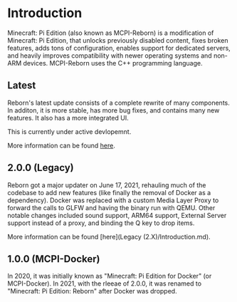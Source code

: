 # Introduction

Minecraft: Pi Edition (also known as MCPI-Reborn) is a modification of Minecraft: Pi Edition, that
unlocks previously disabled content, fixes broken features, adds tons of
configuration, enables support for dedicated servers, and heavily
improves compatibility with newer operating systems and non-ARM
devices. MCPI-Reborn uses the C++ programming language.

## Latest

Reborn's latest update consists of a complete rewrite of many components.
In additon, it is more stable, has more bug fixes, and contains many new features.
It also has a more integrated UI.

This is currently under active devlopemnt.

More information can be found [here](Latest/Introduction.md).

## 2.0.0 (Legacy)

Reborn got a major updater on June 17, 2021, rehauling much of the codebase to
add new features (like finally the removal of Docker as a dependency).
Docker was replaced with a custom Media Layer Proxy to forward the calls to
GLFW and having the binary run with QEMU. Other notable changes included sound support,
ARM64 support, External Server support instead of a proxy, and binding
the Q key to drop items.

More information can be found [here](Legacy (2.X)/Introduction.md).

## 1.0.0 (MCPI-Docker)

In 2020, it was initially known as "Minecraft: Pi Edition for Docker"
(or MCPI-Docker). In 2021, with the rleeae of 2.0.0, it was renamed to
"Minecraft: Pi Edition: Reborn" after Docker was dropped.